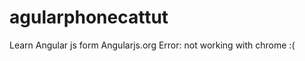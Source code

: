 agularphonecattut
=================
Learn Angular js form Angularjs.org
Error: not working with chrome :(
